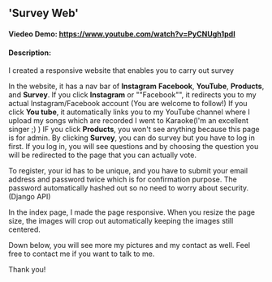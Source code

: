## 'Survey Web'

#### Viedeo Demo: https://www.youtube.com/watch?v=PyCNUgh1pdI
#### Description: 

I created a responsive website that enables you to carry out survey

In the website, it has a nav bar of **Instagram** **Facebook**, **YouTube**, **Products**, and **Survey**.
If you click **Instagram** or ""Facebook"", it redirects you to my actual Instagram/Facebook account (You are welcome to follow!)
If you click **You tube**, it automatically links you to my YouTube channel where I upload my songs which are recorded I went to Karaoke(I'm an excellent singer ;) )
IF you click **Products**, you won't see anything because this page is for admin.
By clicking **Survey**, you can do survey but you have to log in first. If you log in, you will see questions and by choosing the question you will be redirected to the page that you can actually vote.

To register, your id has to be unique, and you have to submit your email address and password twice which is for confirmation purpose.
The password automatically hashed out so no need to worry about security.(Django API)

In the index page, I made the page responsive.
When you resize the page size, the images will crop out automatically keeping the images still centered. 

Down below, you will see more my pictures and my contact as well.
Feel free to contact me if you want to talk to me.

Thank you!
